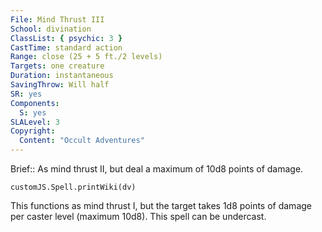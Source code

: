 ```yaml
---
File: Mind Thrust III
School: divination
ClassList: { psychic: 3 }
CastTime: standard action
Range: close (25 + 5 ft./2 levels)
Targets: one creature
Duration: instantaneous
SavingThrow: Will half
SR: yes
Components:
  S: yes
SLALevel: 3
Copyright:
  Content: "Occult Adventures"
---
```

Brief:: As mind thrust II, but deal a maximum of 10d8 points of damage.

```dataviewjs
customJS.Spell.printWiki(dv)
```

This functions as mind thrust I, but the target takes 1d8 points of damage per caster level (maximum 10d8). This spell can be undercast.
